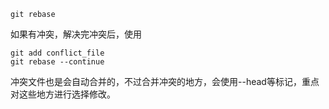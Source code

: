 





```
git rebase
```



如果有冲突，解决完冲突后，使用

```
git add conflict_file
git rebase --continue
```



冲突文件也是会自动合并的，不过合并冲突的地方，会使用--head等标记，重点对这些地方进行选择修改。